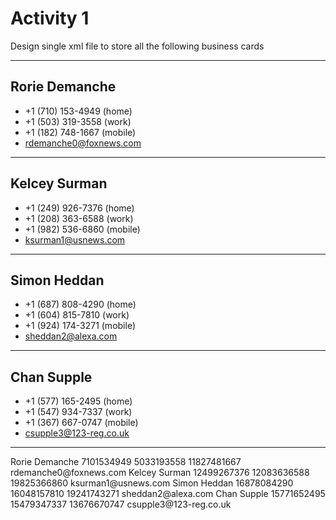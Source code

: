 # Activity 1

Design single xml file to store all the following business cards

---

## Rorie Demanche

- +1 (710) 153-4949 (home)
- +1 (503) 319-3558 (work)
- +1 (182) 748-1667 (mobile)
- rdemanche0@foxnews.com

---

## Kelcey Surman

- +1 (249) 926-7376 (home)
- +1 (208) 363-6588 (work)
- +1 (982) 536-6860 (mobile)
- ksurman1@usnews.com

---

## Simon Heddan

- +1 (687) 808-4290 (home)
- +1 (604) 815-7810 (work)
- +1 (924) 174-3271 (mobile)
- sheddan2@alexa.com

---

## Chan Supple

- +1 (577) 165-2495 (home)
- +1 (547) 934-7337 (work)
- +1 (367) 667-0747 (mobile)
- csupple3@123-reg.co.uk

---


<businesscards>
    <person>
        <name>Rorie Demanche</name>
        <phone type="home"> 7101534949 </phone>
        <phone type="work"> 5033193558 </phone>
        <phone type="mobile"> 11827481667 </phone>
        <email> rdemanche0@foxnews.com</email>
    </person>
    <person>
        <name>Kelcey Surman</name>
        <phone type="home"> 12499267376 </phone>
        <phone type="work"> 12083636588 </phone>
        <phone type="mobile"> 19825366860 </phone>
        <email> ksurman1@usnews.com</email>
    </person>
    <person>
        <name>Simon Heddan</name>
        <phone type="home"> 16878084290 </phone>
        <phone type="work"> 16048157810 </phone>
        <phone type="mobile"> 19241743271 </phone>
        <email> sheddan2@alexa.com</email>
    </person>
    <person>
        <name>Chan Supple</name>
        <phone type="home"> 15771652495 </phone>
        <phone type="work"> 15479347337 </phone>
        <phone type="mobile"> 13676670747 </phone>
        <email> csupple3@123-reg.co.uk</email>
    </person>
</businesscards>